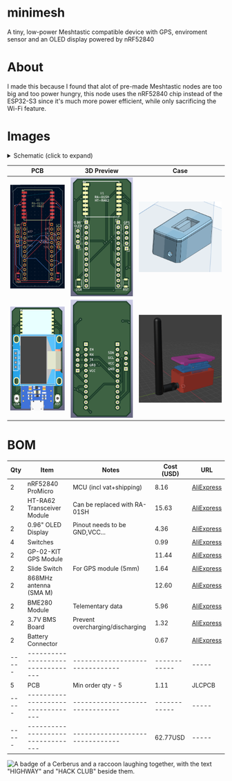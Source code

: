 # minimesh
A tiny, low-power Meshtastic compatible device with GPS, enviroment sensor and an OLED display powered by nRF52840

# About

I made this because I found that alot of pre-made Meshtastic nodes are too big and too power hungry, this node uses the nRF52840 chip instead of the ESP32-S3 since it's much more power efficient, while only sacrificing the Wi-Fi feature.

# Images

<details>
<summary>Schematic (click to expand)</summary>

| Schematic |
|-----------|
| ![Schematic](assets/schematic.png) |

</details>

| PCB | 3D Preview | Case |
|-----|------------|------|
| ![PCB](assets/pcb.png) | ![3D-Front](assets/3dfront.png) | ![Baseplate](assets/cad.png) |
| ![3D-Front(Model)](assets/3dfront_model.png) | ![3D-Back](assets/3dback.png) | ![3D](assets/3d.png) |

# BOM

| Qty | Item                            | Notes                         | Cost (USD) | URL |
|-----|---------------------------------|-------------------------------|------------|-----|
| 2   | nRF52840 ProMicro               | MCU (incl vat+shipping)       | 8.16       | [AliExpress](https://www.aliexpress.com/item/1005006446457448.html)                         |
| 2   | HT-RA62 Transceiver Module      | Can be replaced with RA-01SH  | 15.63      | [AliExpress](https://www.aliexpress.com/item/1005005543917617.html)                         |
| 2   | 0.96" OLED Display              | Pinout needs to be GND,VCC... | 4.36       | [AliExpress](https://www.aliexpress.com/item/1005008738379315.html)                         |
| 4   | Switches                        |                               | 0.99       | [AliExpress](https://www.aliexpress.com/item/4001125532910.html)                            |
| 2   | GP-02-KIT GPS Module            |                               | 11.44      | [AliExpress](https://www.aliexpress.com/item/1005008346885630.html)                         |
| 2   | Slide Switch                    | For GPS module (5mm)          | 1.64       | [AliExpress](https://www.aliexpress.com/item/1005007162182882.html)                         |
| 2   | 868MHz antenna (SMA M)          |                               | 12.60      | [AliExpress](https://www.aliexpress.com/item/1005006712636707.html)                         |
| 2   | BME280 Module                   | Telementary data              | 5.96       | [AliExpress](https://www.aliexpress.com/item/1005008511564094.html)                         |
| 2   | 3.7V BMS Board                  | Prevent overcharging/discharging | 1.32    | [AliExpress](https://www.aliexpress.com/item/1005008760086623.html)                         |
| 2   | Battery Connector               |                               | 0.67       | [AliExpress](https://www.aliexpress.com/item/1005002564191148.html)                         |
|-----|---------------------------------|-------------------------------|------------|-----|
| 5   | PCB                             | Min order qty - 5             | 1.11       | JLCPCB                                                                                      |
|-----|---------------------------------|-------------------------------|------------|-----|
|-----|---------------------------------|-------------------------------| 62.77USD   |-----|

![A badge of a Cerberus and a raccoon laughing together, with the text "HIGHWAY" and "HACK CLUB" beside them.](https://hc-cdn.hel1.your-objectstorage.com/s/v3/0bbcca68ffa3845300bb76940f8ad91fd53d2d68_06-30-2025-1618.png)
